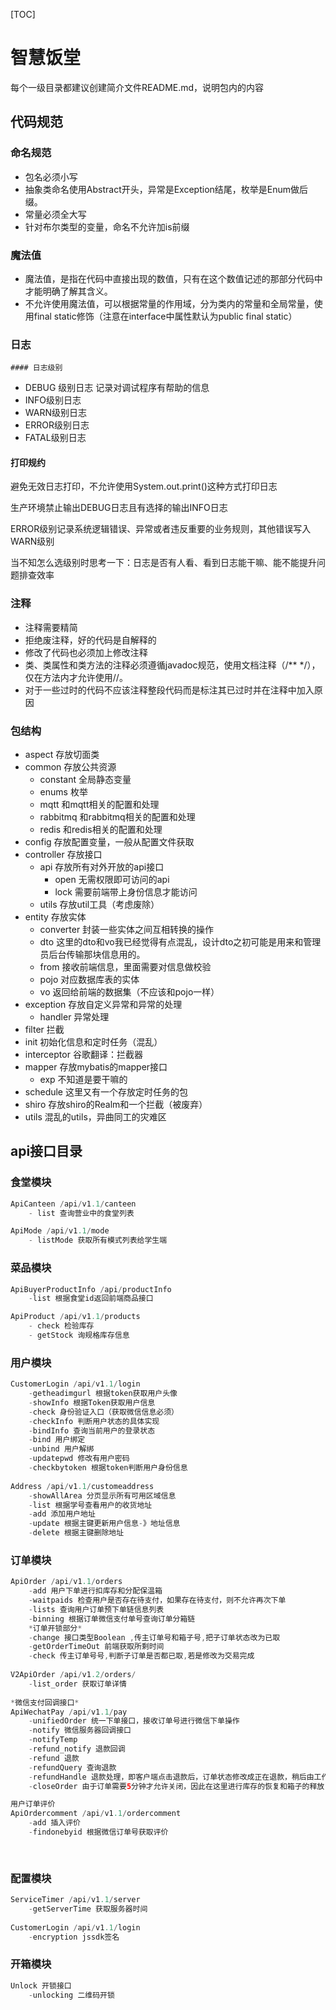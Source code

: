 [TOC]



# 智慧饭堂
每个一级目录都建议创建简介文件README.md，说明包内的内容


## 代码规范

### 命名规范

- 包名必须小写
- 抽象类命名使用Abstract开头，异常是Exception结尾，枚举是Enum做后缀。
- 常量必须全大写
- 针对布尔类型的变量，命名不允许加is前缀



### 魔法值

- 魔法值，是指在代码中直接出现的数值，只有在这个数值记述的那部分代码中才能明确了解其含义。
- 不允许使用魔法值，可以根据常量的作用域，分为类内的常量和全局常量，使用final static修饰（注意在interface中属性默认为public final static）



### 日志

	#### 日志级别

- DEBUG 级别日志 记录对调试程序有帮助的信息
- INFO级别日志 
- WARN级别日志
- ERROR级别日志
- FATAL级别日志

#### 打印规约

避免无效日志打印，不允许使用System.out.print()这种方式打印日志

生产环境禁止输出DEBUG日志且有选择的输出INFO日志

ERROR级别记录系统逻辑错误、异常或者违反重要的业务规则，其他错误写入WARN级别

当不知怎么选级别时思考一下：日志是否有人看、看到日志能干嘛、能不能提升问题排查效率



### 注释

- 注释需要精简
- 拒绝废注释，好的代码是自解释的
- 修改了代码也必须加上修改注释
- 类、类属性和类方法的注释必须遵循javadoc规范，使用文档注释（/** */），仅在方法内才允许使用//。
- 对于一些过时的代码不应该注释整段代码而是标注其已过时并在注释中加入原因



### 包结构

- aspect 存放切面类
- common 存放公共资源
  - constant 全局静态变量
  - enums 枚举
  - mqtt 和mqtt相关的配置和处理
  - rabbitmq 和rabbitmq相关的配置和处理
  - redis 和redis相关的配置和处理
- config 存放配置变量，一般从配置文件获取
- controller 存放接口
  - api 存放所有对外开放的api接口
    - open 无需权限即可访问的api
    - lock 需要前端带上身份信息才能访问
  - utils 存放util工具（考虑废除）
- entity          存放实体
  - converter        封装一些实体之间互相转换的操作
  - dto                   这里的dto和vo我已经觉得有点混乱，设计dto之初可能是用来和管理员后台传输那块信息用的。
  - from                接收前端信息，里面需要对信息做校验
  - pojo                 对应数据库表的实体
  - vo                     返回给前端的数据集（不应该和pojo一样）        
- exception     存放自定义异常和异常的处理
  - handler 	  异常处理
- filter               拦截
- init                 初始化信息和定时任务（混乱）
- interceptor   谷歌翻译：拦截器
- mapper         存放mybatis的mapper接口
  - exp                     不知道是要干嘛的
- schedule       这里又有一个存放定时任务的包
- shiro              存放shiro的Realm和一个拦截（被废弃）
- utils                混乱的utils，异曲同工的灾难区



## api接口目录

### 食堂模块

```java
ApiCanteen /api/v1.1/canteen
	- list 查询营业中的食堂列表

ApiMode /api/v1.1/mode
	- listMode 获取所有模式列表给学生端
```

### 菜品模块

```java
ApiBuyerProductInfo /api/productInfo
	-list 根据食堂id返回前端商品接口

ApiProduct /api/v1.1/products
	- check 检验库存
	- getStock 询规格库存信息
```

### 用户模块

```java
CustomerLogin /api/v1.1/login
	-getheadimgurl 根据token获取用户头像
	-showInfo 根据Token获取用户信息
	-check 身份验证入口（获取微信信息必须）
	-checkInfo 判断用户状态的具体实现
	-bindInfo 查询当前用户的登录状态
	-bind 用户绑定
	-unbind 用户解绑
	-updatepwd 修改有用户密码
	-checkbytoken 根据token判断用户身份信息
	
Address /api/v1.1/customeaddress
	-showAllArea 分页显示所有可用区域信息
	-list 根据学号查看用户的收货地址
	-add 添加用户地址
	-update 根据主键更新用户信息-》地址信息
	-delete 根据主键删除地址
```

### 订单模块

```java
ApiOrder /api/v1.1/orders
	-add 用户下单进行扣库存和分配保温箱
	-waitpaids 检查用户是否存在待支付，如果存在待支付，则不允许再次下单
	-lists 查询用户订单预下单链信息列表
	-binning 根据订单微信支付单号查询订单分箱链
	*订单开锁部分*
	-change 接口类型Boolean ,传主订单号和箱子号,把子订单状态改为已取
	-getOrderTimeOut 前端获取所剩时间
	-check 传主订单号号,判断子订单是否都已取,若是修改为交易完成
	
V2ApiOrder /api/v1.2/orders/
    -list_order 获取订单详情
    
*微信支付回调接口*
ApiWechatPay /api/v1.1/pay
	-unifiedOrder 统一下单接口，接收订单号进行微信下单操作
	-notify 微信服务器回调接口
	-notifyTemp
	-refund_notify 退款回调
	-refund 退款
	-refundQuery 查询退款
	-refundHandle 退款处理，即客户端点击退款后，订单状态修改成正在退款，稍后由工作人员进行退款操作
	-closeOrder 由于订单需要5分钟才允许关闭，因此在这里进行库存的恢复和箱子的释放，将请求微信平台关闭支付订单操作放在消息队列上

用户订单评价
ApiOrdercomment /api/v1.1/ordercomment
	-add 插入评价
	-findonebyid 根据微信订单号获取评价
	
	
```

### 配置模块

```java
ServiceTimer /api/v1.1/server
	-getServerTime 获取服务器时间
	
CustomerLogin /api/v1.1/login
	-encryption jssdk签名
```

### 开箱模块

```java
Unlock 开锁接口
	-unlocking 二维码开锁
```

